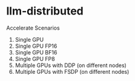 # llm-distributed

Accelerate Scenarios
1. Single GPU
2. Single GPU FP16
3. Single GPU BF16
4. Single GPU FP8
5. Multiple GPUs with DDP (on different nodes)
7. Multiple GPUs with FSDP (on different nodes)
